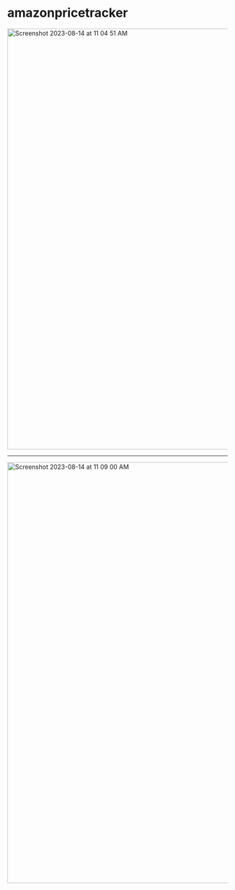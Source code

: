 # amazonpricetracker
                      
                      
                      
<img width="961" alt="Screenshot 2023-08-14 at 11 04 51 AM" src="https://github.com/kaliraotaran/amazonpricetracker/assets/81376236/bef7fe2a-cc68-402b-8ef8-c3213e770436">


----------------------------------------------------------------------------


<img width="961" alt="Screenshot 2023-08-14 at 11 09 00 AM" src="https://github.com/kaliraotaran/amazonpricetracker/assets/81376236/b551bdfd-feeb-486f-82c3-f112e1c8b3ba">

